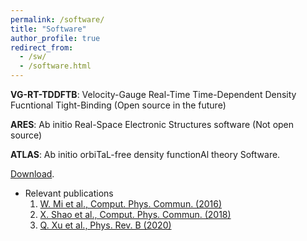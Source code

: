 ```yaml
---
permalink: /software/
title: "Software"
author_profile: true
redirect_from: 
  - /sw/
  - /software.html
---
```


**VG-RT-TDDFTB**: Velocity-Gauge Real-Time Time-Dependent Density Fucntional Tight-Binding
  (Open source in the future)
  
**ARES**: Ab initio Real-Space Electronic Structures software
  (Not open source)

**ATLAS**: Ab initio orbiTaL-free density functionAl theory Software.

  [Download](http://atlas-ch.cn/).

  * Relevant publications
    1. [W. Mi et al., Comput. Phys. Commun. (2016)](https://doi.org/10.1016/j.cpc.2015.11.004)
    1. [X. Shao et al., Comput. Phys. Commun. (2018)](https://doi.org/10.1016/j.cpc.2018.07.009)
    1. [Q. Xu et al., Phys. Rev. B (2020)](https://doi.org/10.1103/PhysRevB.101.045110)
